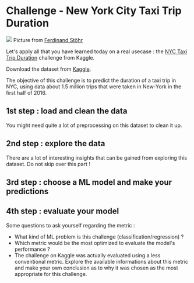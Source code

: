 # Challenge - New York City Taxi Trip Duration

![](https://images.unsplash.com/photo-1485739139909-d0d1783a7196?ixlib=rb-1.2.1&ixid=eyJhcHBfaWQiOjEyMDd9&auto=format&fit=crop&w=1050&q=80)
Picture from [Ferdinand Stöhr](https://unsplash.com/photos/nKg8IsVFMV8)

Let's apply all that you have learned today on a real usecase : the [NYC Taxi Trip Duration](https://www.kaggle.com/c/nyc-taxi-trip-duration/overview) challenge from Kaggle.

Download the dataset from [Kaggle](https://www.kaggle.com/c/nyc-taxi-trip-duration/data).

The objective of this challenge is to predict the duration of a taxi trip in NYC, using data about 1.5 million trips that were taken in New-York in the first half of 2016.

## 1st step : load and clean the data
You might need quite a lot of preprocessing on this dataset to clean it up.

## 2nd step : explore the data
There are a lot of interesting insights that can be gained from exploring this dataset. Do not skip over this part !

## 3rd step : choose a ML model and make your predictions

## 4th step : evaluate your model
Some questions to ask yourself regarding the metric :
- What kind of ML problem is this challenge (classification/regression) ?
- Which metric would be the most optimized to evaluate the model's performance ?
- The challenge on Kaggle was actually evaluated using a less conventional metric. Explore the available informations about this metric and make your own conclusion as to why it was chosen as the most appropriate for this challenge.